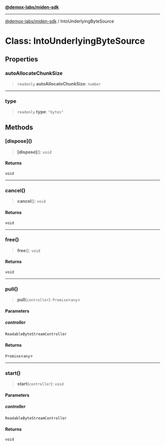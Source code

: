 [**@demox-labs/miden-sdk**](../README.md)

***

[@demox-labs/miden-sdk](../README.md) / IntoUnderlyingByteSource

# Class: IntoUnderlyingByteSource

## Properties

### autoAllocateChunkSize

> `readonly` **autoAllocateChunkSize**: `number`

***

### type

> `readonly` **type**: `"bytes"`

## Methods

### \[dispose\]()

> **\[dispose\]**(): `void`

#### Returns

`void`

***

### cancel()

> **cancel**(): `void`

#### Returns

`void`

***

### free()

> **free**(): `void`

#### Returns

`void`

***

### pull()

> **pull**(`controller`): `Promise`\<`any`\>

#### Parameters

##### controller

`ReadableByteStreamController`

#### Returns

`Promise`\<`any`\>

***

### start()

> **start**(`controller`): `void`

#### Parameters

##### controller

`ReadableByteStreamController`

#### Returns

`void`
